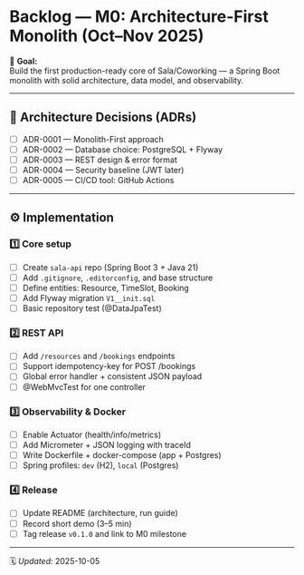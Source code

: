 # Backlog — M0: Architecture-First Monolith (Oct–Nov 2025)

🎯 **Goal:**  
Build the first production-ready core of Sala/Coworking — a Spring Boot monolith with solid architecture, data model, and observability.

---

## 🧩 Architecture Decisions (ADRs)
- [ ] ADR-0001 — Monolith-First approach
- [ ] ADR-0002 — Database choice: PostgreSQL + Flyway
- [ ] ADR-0003 — REST design & error format
- [ ] ADR-0004 — Security baseline (JWT later)
- [ ] ADR-0005 — CI/CD tool: GitHub Actions

---

## ⚙️ Implementation
### 1️⃣ Core setup
- [ ] Create `sala-api` repo (Spring Boot 3 + Java 21)
- [ ] Add `.gitignore`, `.editorconfig`, and base structure
- [ ] Define entities: Resource, TimeSlot, Booking
- [ ] Add Flyway migration `V1__init.sql`
- [ ] Basic repository test (@DataJpaTest)

### 2️⃣ REST API
- [ ] Add `/resources` and `/bookings` endpoints
- [ ] Support idempotency-key for POST /bookings
- [ ] Global error handler + consistent JSON payload
- [ ] @WebMvcTest for one controller

### 3️⃣ Observability & Docker
- [ ] Enable Actuator (health/info/metrics)
- [ ] Add Micrometer + JSON logging with traceId
- [ ] Write Dockerfile + docker-compose (app + Postgres)
- [ ] Spring profiles: `dev` (H2), `local` (Postgres)

### 4️⃣ Release
- [ ] Update README (architecture, run guide)
- [ ] Record short demo (3–5 min)
- [ ] Tag release `v0.1.0` and link to M0 milestone

---

🗓️ *Updated:* 2025-10-05  